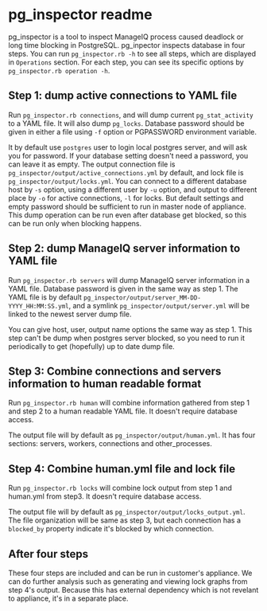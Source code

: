 pg_inspector readme
===================

pg_inspector is a tool to inspect ManageIQ process caused deadlock or long time blocking in PostgreSQL. pg_inpector inspects database in four steps. You can run `pg_inspector.rb -h` to see all steps, which are displayed in `Operations` section. For each step, you can see its specific options by `pg_inspector.rb operation -h`.

Step 1: dump active connections to YAML file
--------------------------------------------

Run `pg_inspector.rb connections`, and will dump current `pg_stat_activity` to a YAML file. It will also dump `pg_locks`. Database password should be given in either a file using `-f` option or PGPASSWORD environment variable.

It by default use `postgres` user to login local postgres server, and will ask you for password. If your database setting doesn't need a password, you can leave it as empty. The output connection file is `pg_inspector/output/active_connections.yml` by default, and lock file is `pg_inspector/output/locks.yml`. You can connect to a different database host by `-s` option, using a different user by `-u` option, and output to different place by `-o` for active connections, `-l` for locks. But default settings and empty password should be sufficient to run in master node of appliance. This dump operation can be run even after database get blocked, so this can be run only when blocking happens.

Step 2: dump ManageIQ server information to YAML file
-----------------------------------------------------

Run `pg_inspector.rb servers` will dump ManageIQ server information in a YAML file. Database password is given in the same way as step 1. The YAML file is by default `pg_inspector/output/server_MM-DD-YYYY_HH:MM:SS.yml`, and a symlink `pg_inspector/output/server.yml` will be linked to the newest server dump file.

You can give host, user, output name options the same way as step 1. This step can't be dump when postgres server blocked, so you need to run it periodically to get (hopefully) up to date dump file.

Step 3: Combine connections and servers information to human readable format
----------------------------------------------------------------------------

Run `pg_inspector.rb human` will combine information gathered from step 1 and step 2 to a human readable YAML file. It doesn't require database access.

The output file will by default as `pg_inspector/output/human.yml`. It has four sections: servers, workers, connections and other_processes.

Step 4: Combine human.yml file and lock file
--------------------------------------------

Run `pg_inspector.rb locks` will combine lock output from step 1 and human.yml from step3. It doesn't require database access.

The output file will by default as `pg_inspector/output/locks_output.yml`. The file organization will be same as step 3, but each connection has a `blocked_by` property indicate it's blocked by which connection.

After four steps
----------------

These four steps are included and can be run in customer's appliance. We can do further analysis such as generating and viewing lock graphs from step 4's output. Because this has external dependency which is not revelant to appliance, it's in a separate place.



